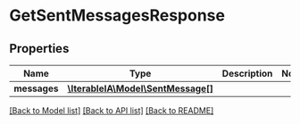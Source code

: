 # GetSentMessagesResponse

## Properties
Name | Type | Description | Notes
------------ | ------------- | ------------- | -------------
**messages** | [**\IterableIA\Model\SentMessage[]**](SentMessage.md) |  | 

[[Back to Model list]](../../README.md#documentation-for-models) [[Back to API list]](../../README.md#documentation-for-api-endpoints) [[Back to README]](../../README.md)


